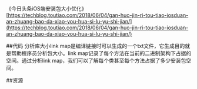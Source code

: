《今日头条iOS端安装包大小优化》[https://techblog.toutiao.com/2018/06/04/gan-huo-jin-ri-tou-tiao-iosduan-an-zhuang-bao-da-xiao-you-hua-si-lu-yu-shi-jian/](https://techblog.toutiao.com/2018/06/04/gan-huo-jin-ri-tou-tiao-iosduan-an-zhuang-bao-da-xiao-you-hua-si-lu-yu-shi-jian/)

##代码
分析库大小link map是编译链接时可以生成的一个txt文件，它生成目的就是帮助程序员分析包大小。link map记录了每个方法在当前的二进制架构下占据的空间。通过分析link map，我们可以了解每个类甚至每个方法占据了多少安装包空间。


##资源